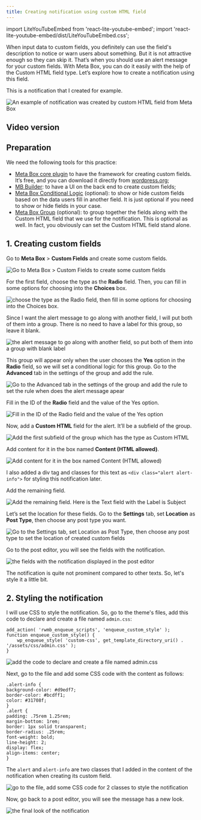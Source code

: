 ```yaml
---
title: Creating notification using custom HTML field
---
```

import LiteYouTubeEmbed from 'react-lite-youtube-embed';
import 'react-lite-youtube-embed/dist/LiteYouTubeEmbed.css';

When input data to custom fields, you definitely can use the field's description to notice or warn users about something. But it is not attractive enough so they can skip it. That’s when you should use an alert message for your custom fields. With Meta Box, you can do it easily with the help of the Custom HTML field type. Let’s explore how to create a notification using this field.

This is a notification that I created for example.

![An example of notification was created by custom HTML field from Meta Box](https://i.imgur.com/VXxEXSC.png)

## Video version

<LiteYouTubeEmbed id='ZrerziToyrc' />

## Preparation

We need the following tools for this practice:

* [Meta Box core plugin](https://wordpress.org/plugins/meta-box/) to have the framework for creating custom fields. It’s free, and you can download it directly from [wordpress.org](https://wordpress.org/plugins/meta-box/);
* [MB Builder](https://metabox.io/plugins/meta-box-builder/): to have a UI on the back end to create custom fields;
* [Meta Box Conditional Logic](https://metabox.io/plugins/meta-box-conditional-logic/) (optional): to show or hide custom fields based on the data users fill in another field. It is just optional if you need to show or hide fields in your case.
* [Meta Box Group](https://metabox.io/plugins/meta-box-group/) (optional): to group together the fields along with the Custom HTML field that we use for the notification. This is optional as well. In fact, you obviously can set the Custom HTML field stand alone.

## 1. Creating custom fields

Go to **Meta Box** > **Custom Fields** and create some custom fields.

![Go to Meta Box > Custom Fields to create some custom fields](https://i.imgur.com/5TOOpkY.png)

For the first field, choose the type as the **Radio** field. Then, you can fill in some options for choosing into the **Choices** box.

![choose the type as the Radio field, then fill in some options for choosing into the Choices box.](https://i.imgur.com/nZC8zqM.png)

Since I want the alert message to go along with another field, I will put both of them into a group. There is no need to have a label for this group, so leave it blank.

![the alert message to go along with another field, so put both of them into a group with blank label](https://i.imgur.com/nsMdVS9.png)

This group will appear only when the user chooses the **Yes** option in the **Radio** field, so we will set a conditional logic for this group. Go to the **Advanced** tab in the settings of the group and add the rule.

![Go to the Advanced tab in the settings of the group and add the rule to set the rule when does the alert message apear](https://i.imgur.com/RNVU3RY.png)

Fill in the ID of the **Radio** field and the value of the Yes option.

![Fill in the ID of the Radio field and the value of the Yes option](https://i.imgur.com/QsSFDQG.png)

Now, add a **Custom HTML** field for the alert. It’ll be a subfield of the group.

![Add the first subfield of the group which has the type as Custom HTML](https://i.imgur.com/16tFtXs.png)

Add content for it in the box named **Content (HTML allowed)**.

![Add content for it in the box named Content (HTML allowed)](https://i.imgur.com/r0F2LOY.png)

I also added a div tag and classes for this text as `<div class="alert alert-info">` for styling this notification later.

Add the remaining field.

![Add the remaining field. Here is the Text field with the Label is Subject](https://i.imgur.com/DWhaLx5.png)

Let’s set the location for these fields. Go to the **Settings** tab, set **Location** as **Post Type**, then choose any post type you want.

![Go to the Settings tab, set Location as Post Type, then choose any post type to set the location of created custom fields](https://i.imgur.com/EPpp7rC.png)

Go to the post editor, you will see the fields with the notification.

![the fields with the notification displayed in the post editor](https://i.imgur.com/P3U0PpI.png)

The notification is quite not prominent compared to other texts. So, let's style it a little bit.

## 2. Styling the notification

I will use CSS to style the notification. So, go to the theme's files, add this code to declare and create a file named `admin.css`:

```
add_action( 'rwmb_enqueue_scripts', 'enqueue_custom_style' );
function enqueue_custom_style() {
    wp_enqueue_style( 'custom-css', get_template_directory_uri() . '/assets/css/admin.css' );
}
```

![add the code to declare and create a file named admin.css](https://i.imgur.com/07s2RAn.png)

Next, go to the file and add some CSS code with the content as follows:

```
.alert-info {
background-color: #d9edf7;
border-color: #bcdff1;
color: #31708f;
}
.alert {
padding: .75rem 1.25rem;
margin-bottom: 1rem;
border: 1px solid transparent;
border-radius: .25rem;
font-weight: bold;
line-height: 2;
display: flex;
align-items: center;
}
```

The `alert` and `alert-info` are two classes that I added in the content of the notification when creating its custom field.

![go to the file, add some CSS code for 2 classes to style the notification](https://i.imgur.com/weBA0Mt.png)

Now, go back to a post editor, you will see the message has a new look.

![the final look of the notification](https://i.imgur.com/VXxEXSC.png)
